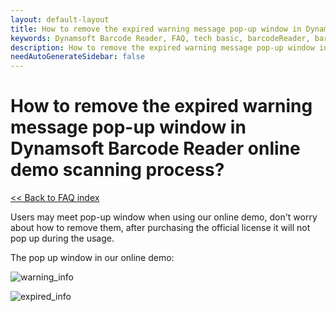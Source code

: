 ```yaml
---
layout: default-layout
title: How to remove the expired warning message pop-up window in Dynamsoft Barcode Reader online demo scanning process?
keywords: Dynamsoft Barcode Reader, FAQ, tech basic, barcodeReader, barcodeScanner, pop-up window
description: How to remove the expired warning message pop-up window in Dynamsoft Barcode Reader online demo scanning process?
needAutoGenerateSidebar: false
---
```


# How to remove the expired warning message pop-up window in Dynamsoft Barcode Reader online demo scanning process?

[<< Back to FAQ index](index.md)

Users may meet pop-up window when using our online demo, don't worry about how to remove them, after purchasing the official license it will not pop up during the usage.

The pop up window in our online demo:

![warning_info](https://github.com/dynamsoft-docs/barcode-reader-docs-js/blob/95872c441452d9fb056fe8258512a009a056ce72/programming/javascript/assets/warning_information.png)

![expired_info](https://github.com/dynamsoft-docs/barcode-reader-docs-js/blob/39d3605d319456dbe0f42f99c6704de9d612b6d5/programming/javascript/assets/warning_information.png)


